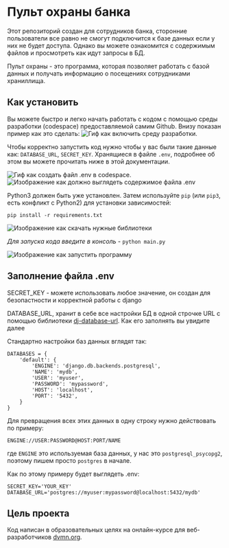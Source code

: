 # Пульт охраны банка

Этот репозиторий создан для сотрудников банка, сторонние пользователи все равно не смогут подключится к базе данных если у них не будет доступа. Однако вы можете ознакомится с содержимым файлов и просмотреть как идут запросы в БД. 

Пульт охраны - это программа, которая позволяет работать с базой данных и получать информацию о посещениях сотрудниками храниллища.

## Как установить

Вы можете быстро и легко начать работать с кодом с помощью среды разработки (codespace) предоставляемой самим Github. Внизу показан пример как это сделать:
![Гиф как включить среду разработки.](https://files.catbox.moe/exd8l7.gif "Работай с кодом уже сейчас!")



Чтобы корректно запустить код нужно чтобы у вас были такие данные как: `DATABASE_URL`, `SECRET_KEY`. Хранящиеся в файле `.env`, подробнее об этом вы можете прочитать ниже в этой документации.

![Гиф как создать файл .env в codespace.](https://files.catbox.moe/ia055b.gif "создай файл .env")
![Изображение как должно выглядеть содержимое файла .env](https://files.catbox.moe/gj6drl.png ".env Должен хранить в себе определенные данные")

Python3 должен быть уже установлен. 
Затем используйте `pip` (или `pip3`, есть конфликт с Python2) для установки зависимостей:
```
pip install -r requirements.txt
```
![Изображение как скачать нужные библиотеки](https://files.catbox.moe/0wy9vf.png "скачивание библиотек")

*Для запуска кода введите в консоль -* `python main.py`

![Изображение как запустить программу](https://files.catbox.moe/em56c3.png "запуск файла main.py")
## Заполнение файла .env

SECRET_KEY - можете использовать любое значение, он создан для безопастности и корректной работы с django

DATABASE_URL, хранит в себе все настройки БД в одной строчке URL с помощью библиотеки [dj-database-url](https://github.com/jazzband/dj-database-url). Как его заполнять вы увидите далее

Стандартно настройки баз данных вглядят так:
```
DATABASES = {
    'default': {
        'ENGINE': 'django.db.backends.postgresql',
        'NAME': 'mydb',
        'USER': 'myuser',
        'PASSWORD': 'mypassword',
        'HOST': 'localhost',
        'PORT': '5432',
    }
}
```
Для превращения всех этих данных в одну строку нужно действовать по примеру:
```
ENGINE://USER:PASSWORD@HOST:PORT/NAME
```
где `ENGINE` это используемая база данных, у нас это `postgresql_psycopg2`, поэтому пишем просто `postgres` в начале.

Как по этому примеру будет выглядеть .env:
```
SECRET_KEY='YOUR_KEY'
DATABASE_URL='postgres://myuser:mypassword@localhost:5432/mydb'
```
## Цель проекта

Код написан в образовательных целях на онлайн-курсе для веб-разработчиков [dvmn.org](https://dvmn.org/).